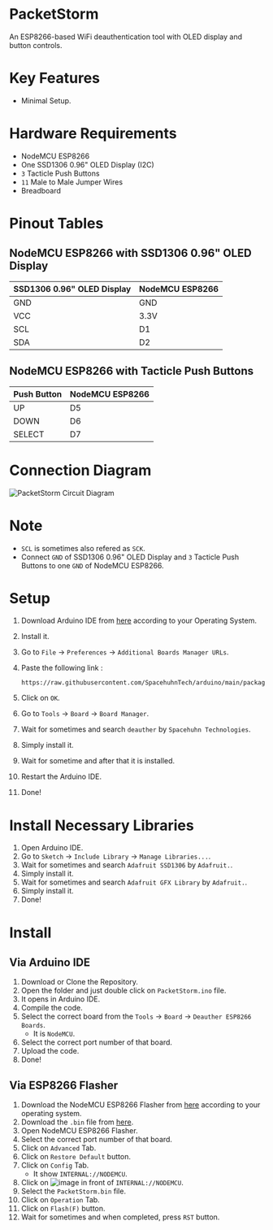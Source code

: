 # PacketStorm
An ESP8266-based WiFi deauthentication tool with OLED display and button controls.

# Key Features
- Minimal Setup.

# Hardware Requirements
- NodeMCU ESP8266
- One SSD1306 0.96" OLED Display (I2C)
- `3` Tacticle Push Buttons
- `11` Male to Male Jumper Wires
- Breadboard

# Pinout Tables
## NodeMCU ESP8266 with SSD1306 0.96" OLED Display
| SSD1306 0.96" OLED Display | NodeMCU ESP8266 |
|----------------------------|-----------------|
| GND                        | GND             |
| VCC                        | 3.3V            |
| SCL                        | D1              |
| SDA                        | D2              |
## NodeMCU ESP8266 with Tacticle Push Buttons
| Push Button | NodeMCU ESP8266 |
|-------------|-----------------|
| UP          | D5              |
| DOWN        | D6              |
| SELECT      | D7              |

# Connection Diagram
![PacketStorm Circuit Diagram](https://github.com/user-attachments/assets/96cfaf38-063f-4d0c-a021-8f0e88c80c4c)

# Note
- `SCL` is sometimes also refered as `SCK`.
- Connect `GND` of SSD1306 0.96" OLED Display and `3` Tacticle Push Buttons to one `GND` of NodeMCU ESP8266.

# Setup
1. Download Arduino IDE from [here](https://www.arduino.cc/en/software) according to your Operating System.
2. Install it.
3. Go to `File` → `Preferences` → `Additional Boards Manager URLs`.
4. Paste the following link :
   
   ```
   https://raw.githubusercontent.com/SpacehuhnTech/arduino/main/package_spacehuhn_index.json
   ```
6. Click on `OK`.
7. Go to `Tools` → `Board` → `Board Manager`.
8. Wait for sometimes and search `deauther` by `Spacehuhn Technologies`.
9. Simply install it.
10. Wait for sometime and after that it is installed.
11. Restart the Arduino IDE.
12. Done!

# Install Necessary Libraries
1. Open Arduino IDE.
2. Go to `Sketch` → `Include Library` → `Manage Libraries...`.
3. Wait for sometimes and search `Adafruit SSD1306` by `Adafruit.`.
4. Simply install it.
5. Wait for sometimes and search `Adafruit GFX Library` by `Adafruit.`.
6. Simply install it.
7. Done!

# Install
## Via Arduino IDE
1. Download or Clone the Repository.
2. Open the folder and just double click on `PacketStorm.ino` file.
3. It opens in Arduino IDE.
4. Compile the code.
5. Select the correct board from the `Tools` → `Board` → `Deauther ESP8266 Boards`.
   - It is `NodeMCU`.
6. Select the correct port number of that board.
7. Upload the code.
8. Done!
## Via ESP8266 Flasher
1. Download the NodeMCU ESP8266 Flasher from [here](https://github.com/nodemcu/nodemcu-flasher) according to your operating system.
2. Download the `.bin` file from [here](https://github.com/wirebits/PacketStorm/releases/download/v1.0.0/PacketStorm.bin).
3. Open NodeMCU ESP8266 Flasher.
4. Select the correct port number of that board.
5. Click on `Advanced` Tab.
6. Click on `Restore Default` button.
7. Click on `Config` Tab.
   - It show `INTERNAL://NODEMCU`.
8. Click on ![image](https://github.com/user-attachments/assets/1540d7e8-514a-4e60-a29d-3019699868df) in front of `INTERNAL://NODEMCU`.
9. Select the `PacketStorm.bin` file.
10. Click on `Operation` Tab.
11. Click on `Flash(F)` button.
12. Wait for sometimes and when completed, press `RST` button.
